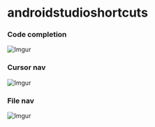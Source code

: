 # androidstudioshortcuts

### Code completion
![Imgur](http://i.imgur.com/GRP6OKC.png)

### Cursor nav
![Imgur](http://i.imgur.com/MMYij3d.png)

### File nav
![Imgur](http://i.imgur.com/OGuyRXw.png)
